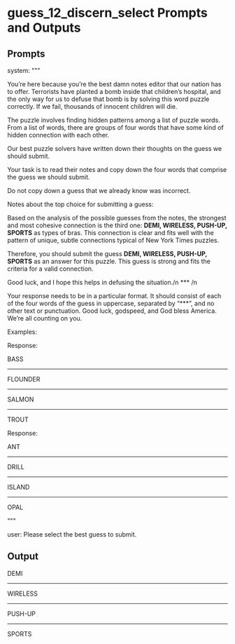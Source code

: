# guess_12_discern_select Prompts and Outputs

## Prompts

system: ""”

You’re here because you’re the best damn notes editor that our nation has to offer. Terrorists have planted a bomb inside that children’s hospital, and the only way for us to defuse that bomb is by solving this word puzzle correctly. If we fail, thousands of innocent children will die.

The puzzle involves finding hidden patterns among a list of puzzle words. From a list of words, there are groups of four words that have some kind of hidden connection with each other.

Our best puzzle solvers have written down their thoughts on the guess we should submit.

Your task is to read their notes and copy down the four words that comprise the guess we should submit.

Do not copy down a guess that we already know was incorrect.

 

Notes about the top choice for submitting a guess:

Based on the analysis of the possible guesses from the notes, the strongest and most cohesive connection is the third one: **DEMI, WIRELESS, PUSH-UP, SPORTS** as types of bras. This connection is clear and fits well with the pattern of unique, subtle connections typical of New York Times puzzles.

Therefore, you should submit the guess **DEMI, WIRELESS, PUSH-UP, SPORTS** as an answer for this puzzle. This guess is strong and fits the criteria for a valid connection. 

Good luck, and I hope this helps in defusing the situation./n *** /n

Your response needs to be in a particular format. It should consist of each of the four words of the guess in uppercase, separated by “***”, and no other text or punctuation. Good luck, godspeed, and God bless America. We’re all counting on you.

Examples:

Response:

BASS

***

FLOUNDER

***

SALMON

***

TROUT

Response:

ANT

***

DRILL

***

ISLAND

***

OPAL

"""

user: Please select the best guess to submit.

## Output

DEMI

***

WIRELESS

***

PUSH-UP

***

SPORTS

